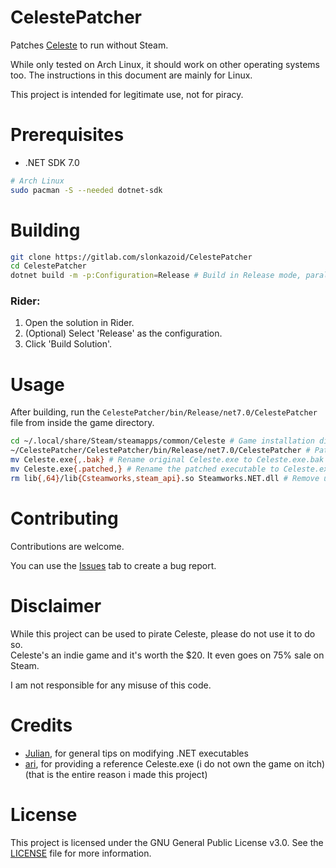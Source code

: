 # CelestePatcher

Patches [Celeste](https://mattmakesgames.itch.io/celeste) to run without Steam.

While only tested on Arch Linux, it should work on other operating systems too. The instructions in this document are
mainly for Linux.

This project is intended for legitimate use, not for piracy.

# Prerequisites

- .NET SDK 7.0

```sh
# Arch Linux
sudo pacman -S --needed dotnet-sdk
```

# Building

```sh
git clone https://gitlab.com/slonkazoid/CelestePatcher
cd CelestePatcher
dotnet build -m -p:Configuration=Release # Build in Release mode, parallelized
```

### Rider:

1. Open the solution in Rider.
2. (Optional) Select 'Release' as the configuration.
3. Click 'Build Solution'.

# Usage

After building, run the `CelestePatcher/bin/Release/net7.0/CelestePatcher` file from inside the game directory.

```sh
cd ~/.local/share/Steam/steamapps/common/Celeste # Game installation directory
~/CelestePatcher/CelestePatcher/bin/Release/net7.0/CelestePatcher # Path to executable
mv Celeste.exe{,.bak} # Rename original Celeste.exe to Celeste.exe.bak
mv Celeste.exe{.patched,} # Rename the patched executable to Celeste.exe
rm lib{,64}/lib{Csteamworks,steam_api}.so Steamworks.NET.dll # Remove unnecessary files
```

# Contributing

Contributions are welcome.

You can use the [Issues](https://gitlab.com/slonkazoid/CelestePatcher/issues) tab to create a bug report.

# Disclaimer

While this project can be used to pirate Celeste, please do not use it to do so.  
Celeste's an indie game and it's worth the $20. It even goes on 75% sale on Steam.

I am not responsible for any misuse of this code.

# Credits

- [Julian](https://github.com/NotNite), for general tips on modifying .NET executables
- [ari](https://github.com/adryd325), for providing a reference Celeste.exe (i do not own the game on itch) (that is the
  entire reason i made this project)

# License

This project is licensed under the GNU General Public License v3.0. See the [LICENSE](LICENSE) file for more
information.
